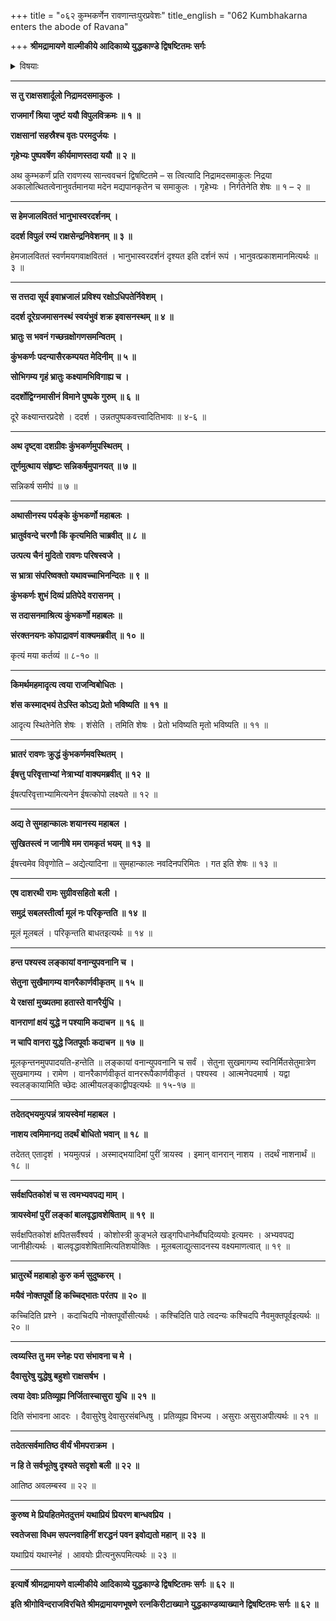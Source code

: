 +++
title = "०६२ कुम्भकर्णेन रावणान्तःपुरप्रवेशः"
title_english = "062 Kumbhakarna enters the abode of Ravana"

+++
**श्रीमद्रामायणे वाल्मीकीये आदिकाव्ये युद्धकाण्डे द्विषष्टितमः सर्गः**


<details><summary>विषयाः</summary>

कुंभकर्णेन रावणगृहमेत्यतच्चरणप्रणामपूर्वकं सपरिष्वङ्गतद्दत्तवरासने समुपवेशनम् ॥ १ ॥ रावणेनतंप्रति प्रकृतनिस्त्रिलवृत्तान्तनिवेदनपूर्वकं रामादिविजयेननिजरक्षणप्रार्थना ॥ २ ॥

</details>


****

**स तु राक्षसशार्दूलो निद्रामदसमाकुलः ।**

**राजमार्गं श्रिया जुष्टं ययौ विपुलविक्रमः ॥ १ ॥**

**राक्षसानां सहस्रैश्च वृतः परमदुर्जयः ।**

**गृहेभ्यः पुष्पवर्षेण कीर्यमाणस्तदा ययौ ॥ २ ॥**

अथ कुम्भकर्णं प्रति रावणस्य सान्त्ववचनं द्विषष्टितमे – स त्वित्यादि निद्रामदसमाकुलः निद्रया अकालोत्थितत्वेनानुवर्तमानया मदेन मद्यपानकृतेन च समाकुलः । गृहेभ्यः । निर्गतेनेति शेषः ॥ १ – २ ॥

****

**स हेमजालविततं भानुभास्वरदर्शनम् ।**

**ददर्श विपुलं रम्यं राक्षसेन्द्रनिवेशनम् ॥ ३ ॥**

हेमजालविततं स्वर्णमयगवाक्षविततं । भानुभास्वरदर्शनं दृश्यत इति दर्शनं रूपं । भानुवत्प्रकाशमानमित्यर्थः ॥ ३ ॥

****

**स तत्तदा सूर्य इवाभ्रजालं प्रविश्य रक्षोऽधिपतेर्निवेशम् ।**

**ददर्श दूरेग्रजमासनस्थं स्वयंभुवं शक्र इवासनस्थम् ॥ ४ ॥**

**भ्रातुः स भवनं गच्छन्रक्षोगणसमन्वितम् ।**

**कुंभकर्णः पदन्यासैरकम्पयत मेदिनीम् ॥ ५ ॥**

**सोभिगम्य गृहं भ्रातुः कक्ष्यामभिविगाह्य च ।**

**ददर्शोद्विग्नमासीनं विमाने पुष्पके गुरुम् ॥ ६ ॥**

दूरे कक्ष्यान्तरप्रदेशे । ददर्श । उन्नतपुष्पकवत्त्वादितिभावः ॥ ४-६ ॥

****

**अथ दृष्ट्वा दशग्रीवः कुंभकर्णमुपस्थितम् ।**

**तूर्णमुत्थाय संहृष्टः सन्निकर्षमुपानयत् ॥ ७ ॥**

सन्निकर्ष समीपं ॥ ७ ॥

****

**अथासीनस्य पर्यङ्के कुंभकर्णो महाबलः ।**

**भ्रातुर्ववन्दे चरणौ किं कृत्यमिति चाब्रवीत् ॥ ८ ॥**

**उत्पत्य चैनं मुदितो रावणः परिषस्वजे ।**

**स भ्रात्रा संपरिष्वक्तो यथावच्चाभिनन्दितः ॥ ९ ॥**

**कुंभकर्णः शुभं दिव्यं प्रतिपेदे वरासनम् ।**

**स तदासनमाश्रित्य कुंभकर्णो महाबलः ॥**

**संरक्तनयनः कोपाद्रावणं वाक्यमब्रवीत् ॥ १० ॥**

कृत्यं मया कर्तव्यं ॥ ८-१० ॥

****

**किमर्थमहमादृत्य त्वया राजन्विबोधितः ।**

**शंस कस्माद्भयं तेऽस्ति कोऽद्य प्रेतो भविष्यति ॥ ११ ॥**

आदृत्य स्थितेनेति शेषः । शंसेति । तमिति शेषः । प्रेतो भविष्यति मृतो भविष्यति ॥ ११ ॥

****

**भ्रातरं रावणः क्रुद्धं कुंभकर्णमवस्थितम् ।**

**ईषत्तु परिवृत्ताभ्यां नेत्राभ्यां वाक्यमब्रवीत् ॥ १२ ॥**

ईषत्परिवृत्ताभ्यामित्यनेन ईषत्कोपो लक्ष्यते ॥ १२ ॥

****

**अद्य ते सुमहान्कालः शयानस्य महाबल ।**

**सुखितस्त्वं न जानीषे मम रामकृतं भयम् ॥ १३ ॥**

ईषत्त्वमेव विवृणोति – अद्येत्यादिना ॥ सुमहान्कालः नवदिनपरिमितः । गत इति शेषः ॥ १३ ॥

****

**एष दाशरथी रामः सुग्रीवसहितो बली ।**

**समुद्रं सबलस्तीर्त्वा मूलं नः परिकृन्तति ॥ १४ ॥**

मूलं मूलबलं । परिकृन्तति बाधतइत्यर्थः ॥ १४ ॥

****

**हन्त पश्यस्व लङ्कायां वनान्युपवनानि च ।**

**सेतुना सुखैमागम्य वानरैकार्णवीकृतम् ॥ १५ ॥**

**ये रक्षसां मुख्यतमा हतास्ते वानरैर्युधि ।**

**वानराणां क्षयं युद्धे न पश्यामि कदाचन ॥ १६ ॥**

**न चापि वानरा युद्धे जितपूर्वाः कदाचन ॥ १७ ॥**

मूलकृन्तनमुपपादयति-हन्तेति ॥ लङ्कायां वनान्युपवनानि च सर्वं । सेतुना सुखमागम्य स्वनिर्मितसेतुमात्रेण सुखमागम्य । रामेण । वानरैकार्णवीकृतं वानररूपैकार्णवीकृतं । पश्यस्व । आत्मनेपदमार्ष । यद्वा स्वलङ्कायामिति च्छेदः आत्मीयलङ्काद्वीपइत्यर्थः ॥ १५-१७ ॥

****

**तदेतद्भयमुत्पन्नं त्रायस्वेमां महाबल ।**

**नाशय त्वमिमानद्य तदर्थं बोधितो भवान् ॥ १८ ॥**

तदेतत् एतादृशं । भयमुत्पन्नं । अस्माद्भयादिमां पुरीं त्रायस्व । इमान् वानरान् नाशय । तदर्थं नाशनार्थं ॥ १८ ॥

****

**सर्वक्षपितकोशं च स त्वमभ्यवपद्य माम् ।**

**त्रायस्वेमां पुरीं लङ्कां बालवृद्धावशेषिताम् ॥ १९ ॥**

सर्वक्षपितकोशं क्षपितसर्वैश्वर्य । कोशोस्त्री कुङ्भले खड्गपिधानेर्थौघदिव्ययोः इत्यमरः । अभ्यवपद्य जानीहीत्यर्थः । बालवृद्धावशेषितामित्यतिशयोक्तिः । मूलबलाद्युत्सादनस्य वक्ष्यमाणत्वात् ॥ १९ ॥

****

**भ्रातुरर्थे महाबाहो कुरु कर्म सुदुष्करम् ।**

**मयैवं नोक्तपूर्वो हि कच्चिद्भातः परंतप ॥ २० ॥**

कच्चिदिति प्रश्ने । कदाचिदपि नोक्तपूर्वोसीत्यर्थः । कश्चिदिति पाठे त्वदन्यः कश्चिदपि नैवमुक्तपूर्वइत्यर्थः ॥ २० ॥

****

**त्वय्यस्ति तु मम स्नेहः परा संभावना च मे ।**

**दैवासुरेषु युद्धेषु बहुशो राक्षसर्षभ ।**

**त्वया देवाः प्रतिव्यूह्य निर्जितास्चासुरा युधि ॥ २१ ॥**

दिति संभावना आदरः । दैवासुरेषु देवासुरसंबन्धिषु । प्रतिव्यूह्य विभज्य । असुराः असुराअपीत्यर्थः ॥ २१ ॥

****

**तदेतत्सर्वमातिष्ठ वीर्यं भीमपराक्रम ।**

**न हि ते सर्वभूतेषु दृश्यते सदृशो बली ॥ २२ ॥**

आतिष्ठ अवलम्बस्व ॥ २२ ॥

****

**कुरुष्व मे प्रियहितमेतदुत्तमं यथाप्रियं प्रियरण बान्धवप्रिय ।**

**स्वतेजसा विधम सपत्नवाहिनीं शरद्धनं पवन इवोद्यतो महान् ॥ २३ ॥**

यथाप्रियं यथास्नेहं । आवयोः प्रीत्यनुरूपमित्यर्थः ॥ २३ ॥

****

**इत्यार्षे श्रीमद्रामायणे वाल्मीकीये आदिकाव्ये युद्धकाण्डे द्विषष्टितमः सर्गः ॥ ६२ ॥**

**इति श्रीगोविन्दराजविरचिते श्रीमद्रामायणभूषणे रत्नकिरीटाख्याने युद्धकाण्डव्याख्याने द्विषष्टितमः सर्गः ॥ ६२ ॥**
